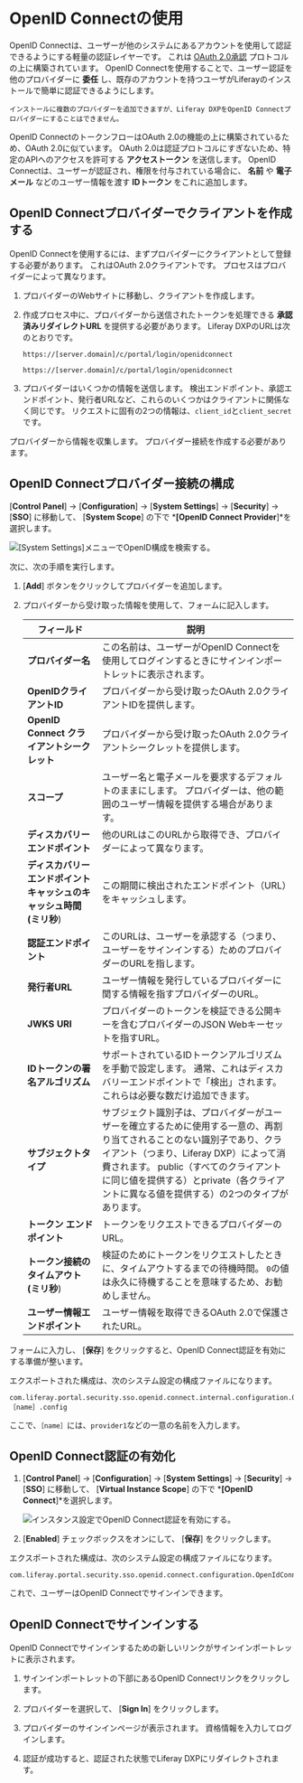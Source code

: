# OpenID Connectの使用

OpenID Connectは、ユーザーが他のシステムにあるアカウントを使用して認証できるようにする軽量の認証レイヤーです。 これは [OAuth 2.0承認](../../../headless-delivery/using_oauth2.rst) プロトコルの上に構築されています。 OpenID Connectを使用することで、ユーザー認証を他のプロバイダーに **委任** し、既存のアカウントを持つユーザがLiferayのインストールで簡単に認証できるようにします。

```{note}
インストールに複数のプロバイダーを追加できますが、Liferay DXPをOpenID Connectプロバイダーにすることはできません。
```

OpenID ConnectのトークンフローはOAuth 2.0の機能の上に構築されているため、OAuth 2.0に似ています。 OAuth 2.0は認証プロトコルにすぎないため、特定のAPIへのアクセスを許可する **アクセストークン** を送信します。 OpenID Connectは、ユーザーが認証され、権限を付与されている場合に、 **名前** や **電子メール** などのユーザー情報を渡す **IDトークン** をこれに追加します。

<a name="creating-a-client-in-openid-connect-provider" />

## OpenID Connectプロバイダーでクライアントを作成する

OpenID Connectを使用するには、まずプロバイダーにクライアントとして登録する必要があります。 これはOAuth 2.0クライアントです。 プロセスはプロバイダーによって異なります。

1. プロバイダーのWebサイトに移動し、クライアントを作成します。

2.  作成プロセス中に、プロバイダーから送信されたトークンを処理できる **承認済みリダイレクトURL** を提供する必要があります。 Liferay DXPのURLは次のとおりです。
   
        https://[server.domain]/c/portal/login/openidconnect

    ```
    https://[server.domain]/c/portal/login/openidconnect
    ```

1. プロバイダーはいくつかの情報を送信します。 検出エンドポイント、承認エンドポイント、発行者URLなど、これらのいくつかはクライアントに関係なく同じです。 リクエストに固有の2つの情報は、`client_id`と`client_secret`です。

プロバイダーから情報を収集します。 プロバイダー接続を作成する必要があります。

<a name="configuring-an-openid-connect-provider-connection" />

## OpenID Connectプロバイダー接続の構成

[**Control Panel**] → [**Configuration**] → [**System Settings**] → [**Security**] → [**SSO**] に移動して、 [**System Scope**] の下で ***[OpenID Connect Provider**]*を選択します。

![ [System Settings]メニューでOpenID構成を検索する。](using-openid-connect/images/01.png)

次に、次の手順を実行します。

1. [**Add**] ボタンをクリックしてプロバイダーを追加します。

1. プロバイダーから受け取った情報を使用して、フォームに記入します。

   | フィールド                                | 説明                                                                                                                                                               |
   | ------------------------------------ | ---------------------------------------------------------------------------------------------------------------------------------------------------------------- |
   | **プロバイダー名** | この名前は、ユーザーがOpenID Connectを使用してログインするときにサインインポートレットに表示されます。                                                                                                       |
   | **OpenIDクライアントID** | プロバイダーから受け取ったOAuth 2.0クライアントIDを提供します。                                                                                                                            |
   | **OpenID Connect クライアントシークレット** | プロバイダーから受け取ったOAuth 2.0クライアントシークレットを提供します。                                                                                                                        |
   | **スコープ** | ユーザー名と電子メールを要求するデフォルトのままにします。 プロバイダーは、他の範囲のユーザー情報を提供する場合があります。                                                                                                   |
   | **ディスカバリーエンドポイント** | 他のURLはこのURLから取得でき、プロバイダーによって異なります。                                                                                                                               |
   | **ディスカバリーエンドポイントキャッシュのキャッシュ時間(ミリ秒**) | この期間に検出されたエンドポイント（URL）をキャッシュします。                                                                                                                                 |
   | **認証エンドポイント** | このURLは、ユーザーを承認する（つまり、ユーザーをサインインする）ためのプロバイダーのURLを指します。                                                                                                            |
   | **発行者URL** | ユーザー情報を発行しているプロバイダーに関する情報を指すプロバイダーのURL。                                                                                                                          |
   | **JWKS URI** | プロバイダーのトークンを検証できる公開キーを含むプロバイダーのJSON Webキーセットを指すURL。                                                                                                              |
   | **IDトークンの署名アルゴリズム** | サポートされているIDトークンアルゴリズムを手動で設定します。 通常、これはディスカバリーエンドポイントで「検出」されます。 これらは必要な数だけ追加できます。                                                                                 |
   | **サブジェクトタイプ** | サブジェクト識別子は、プロバイダーがユーザーを確立するために使用する一意の、再割り当てされることのない識別子であり、クライアント（つまり、Liferay DXP）によって消費されます。 public（すべてのクライアントに同じ値を提供する）とprivate（各クライアントに異なる値を提供する）の2つのタイプがあります。 |
   | **トークン エンドポイント** | トークンをリクエストできるプロバイダーのURL。                                                                                                                                         |
   | **トークン接続のタイムアウト (ミリ秒**) | 検証のためにトークンをリクエストしたときに、タイムアウトするまでの待機時間。 `0`の値は永久に待機することを意味するため、お勧めしません。                                                                                           |
   | **ユーザー情報エンドポイント** | ユーザー情報を取得できるOAuth 2.0で保護されたURL。                                                                                                                                  |

<!-- NOTE: Please put all of the following options into a table

**Provider Name:** This name appears in the Sign-In Portlet when users use OpenID Connect to log in.

**OpenID Client ID:** Provide the OAuth 2.0 Client ID you received from your provider.

**OpenID Connect Client Secret:** Provide the OAuth 2.0 Client Secret you received from your provider.

**Scopes:** Leave the default, which requests the user name and the email. Your provider may offer other scopes of user information.

**Discovery Endpoint:** Other URLs may be obtained from this URL, and they vary by provider.

**Discovery Endpoint Cache in Milliseconds:** Cache the endpoints (URLs) discovered for this amount of time.

**Authorization Endpoint:** This URL points to the provider's URL for authorizing the user (i.e., signing the user in).

**Issuer URL:** The provider's URL that points to information about the provider who is issuing the user information.

**JWKS URI:** A URL that points to the provider's JSON Web Key Set that contains the public keys that can verify the provider's tokens.

**ID Token Signing Algorithms:** Set the supported ID token algorithms manually. Normally, this is "discovered" at the discovery endpoint. You can add as many of these as you need.

**Subject Types:** A Subject Identifier is a unique and never reassigned identifier the provider uses to establish who the user is, and is consumed by the client (i.e., @product@). There are two types: public (provides the same value to all clients) and private (provides a different value to each client).

**Token Endpoint:** The provider's URL where tokens can be requested.

**User Information Endpoint:** The OAuth 2.0 protected URL from which user information can be obtained. 

-->

フォームに入力し、 [**保存**] をクリックすると、OpenID Connect認証を有効にする準備が整います。

エクスポートされた構成は、次のシステム設定の構成ファイルになります。

```
com.liferay.portal.security.sso.openid.connect.internal.configuration.OpenIdConnectProviderConfiguration-［name］.config
```

ここで、`［name］`には、`provider1`などの一意の名前を入力します。

<a name="enabling-openid-connect-authentication" />

<a name="enabling-openid-connect-authentication" />

## OpenID Connect認証の有効化

1. [**Control Panel**] → [**Configuration**] → [**System Settings**] → [**Security**] → [**SSO**] に移動して、 [**Virtual Instance Scope**] の下で ***[OpenID Connect**]*を選択します。

    ![インスタンス設定でOpenID Connect認証を有効にする。](using-openid-connect/images/02.png)

2. [**Enabled**] チェックボックスをオンにして、 [**保存**] をクリックします。

エクスポートされた構成は、次のシステム設定の構成ファイルになります。

```
com.liferay.portal.security.sso.openid.connect.configuration.OpenIdConnectConfiguration.config
```

これで、ユーザーはOpenID Connectでサインインできます。

<a name="signing-in-with-openid-connect" />

## OpenID Connectでサインインする

OpenID Connectでサインインするための新しいリンクがサインインポートレットに表示されます。

1. サインインポートレットの下部にあるOpenID Connectリンクをクリックします。

2.  プロバイダーを選択して、 [**Sign In**] をクリックします。

1. プロバイダーのサインインページが表示されます。 資格情報を入力してログインします。

1. 認証が成功すると、認証された状態でLiferay DXPにリダイレクトされます。